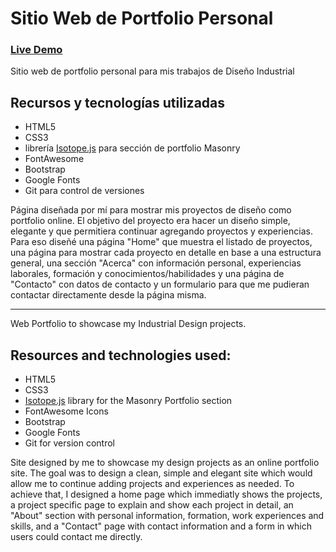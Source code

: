 # Sitio Web de Portfolio Personal

### [Live Demo](https://guido732.github.io/gitweb-legacy/)

Sitio web de portfolio personal para mis trabajos de Diseño Industrial 

## Recursos y tecnologías utilizadas

-   HTML5
-   CSS3
-   librería [Isotope.js](https://isotope.metafizzy.co/) para sección de portfolio Masonry
-   FontAwesome
-   Bootstrap
-   Google Fonts
-   Git para control de versiones

Página diseñada por mí para mostrar mis proyectos de diseño como portfolio online. El objetivo del proyecto era hacer un diseño simple, elegante y que permitiera continuar agregando proyectos y experiencias. 
Para eso diseñé una página "Home" que muestra el listado de proyectos, una página para mostrar cada proyecto en detalle en base a una estructura general, una sección "Acerca" con información personal, experiencias laborales, formación y conocimientos/habilidades y una página de "Contacto" con datos de contacto y un formulario para que me pudieran contactar directamente desde la página misma.

----

Web Portfolio to showcase my Industrial Design projects.

## Resources and technologies used:

-   HTML5
-   CSS3 
-   [Isotope.js](https://isotope.metafizzy.co/) library for the Masonry Portfolio section
-   FontAwesome Icons
-   Bootstrap
-   Google Fonts
-   Git for version control

Site designed by me to showcase my design projects as an online portfolio site. The goal was to design a clean, simple and elegant site which would allow me to continue adding projects and experiences as needed.
To achieve that, I designed a home page which immediatly shows the projects, a project specific page to explain and show each project in detail, an "About" section with personal information, formation, work experiences and skills, and a "Contact" page with contact information and a form in which users could contact me directly.
